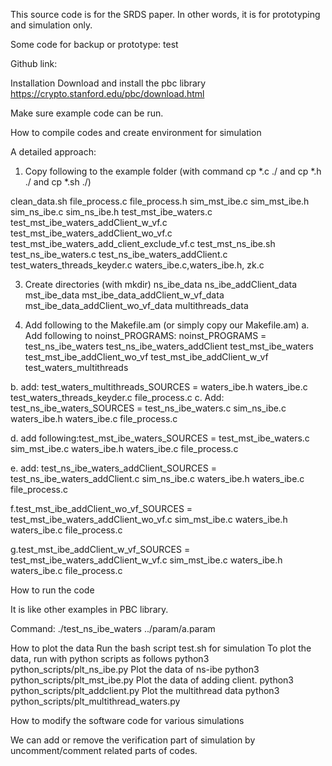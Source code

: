 
This source code is for the SRDS paper. In other words, it is for prototyping and simulation only.


Some code for backup or prototype: test

Github link:


Installation
Download and install the pbc library
https://crypto.stanford.edu/pbc/download.html

 Make sure example code can be run.


How to compile codes and create environment  for simulation 


A detailed approach:

1. Copy following to the example folder (with command cp *.c ./ and cp *.h ./ and cp *.sh ./)

clean_data.sh
file_process.c file_process.h
sim_mst_ibe.c sim_mst_ibe.h
sim_ns_ibe.c sim_ns_ibe.h
test_mst_ibe_waters.c test_mst_ibe_waters_addClient_w_vf.c
test_mst_ibe_waters_addClient_wo_vf.c
test_mst_ibe_waters_add_client_exclude_vf.c
test_mst_ns_ibe.sh
test_ns_ibe_waters.c
test_ns_ibe_waters_addClient.c
test_waters_threads_keyder.c
waters_ibe.c,waters_ibe.h,
zk.c

3. Create directories (with mkdir)
ns_ibe_data
ns_ibe_addClient_data
mst_ibe_data
mst_ibe_data_addClient_w_vf_data
mst_ibe_data_addClient_wo_vf_data
multithreads_data

4. Add following to the Makefile.am (or simply copy our Makefile.am)
 a. Add following to noinst_PROGRAMS: noinst_PROGRAMS = test_ns_ibe_waters test_ns_ibe_waters_addClient test_mst_ibe_waters test_mst_ibe_addClient_wo_vf test_mst_ibe_addClient_w_vf test_waters_multithreads

 b. add: test_waters_multithreads_SOURCES = waters_ibe.h waters_ibe.c test_waters_threads_keyder.c file_process.c
 c. Add: test_ns_ibe_waters_SOURCES = test_ns_ibe_waters.c sim_ns_ibe.c waters_ibe.h waters_ibe.c file_process.c

 d. add following:test_mst_ibe_waters_SOURCES = test_mst_ibe_waters.c  sim_mst_ibe.c waters_ibe.h waters_ibe.c  file_process.c

 e. add: test_ns_ibe_waters_addClient_SOURCES = test_ns_ibe_waters_addClient.c sim_ns_ibe.c waters_ibe.h waters_ibe.c file_process.c
 
 f.test_mst_ibe_addClient_wo_vf_SOURCES = test_mst_ibe_waters_addClient_wo_vf.c sim_mst_ibe.c waters_ibe.h waters_ibe.c file_process.c

 g.test_mst_ibe_addClient_w_vf_SOURCES = test_mst_ibe_waters_addClient_w_vf.c sim_mst_ibe.c  waters_ibe.h waters_ibe.c file_process.c

How to run the code

It is like other examples in PBC library. 

Command: ./test_ns_ibe_waters ../param/a.param


How to plot the data
Run the bash script test.sh for simulation
To plot the data, run with python scripts as follows
python3 python_scripts/plt_ns_ibe.py
Plot the data of ns-ibe
python3 python_scripts/plt_mst_ibe.py
Plot the data of adding client.
python3 python_scripts/plt_addclient.py
Plot the multithread data
python3 python_scripts/plt_multithread_waters.py




How to modify the software code for various simulations

We can add or remove the verification part of simulation by uncomment/comment related parts of codes. 

